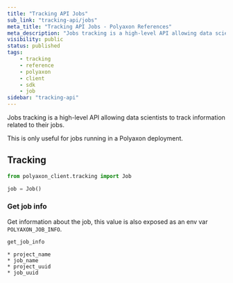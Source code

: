 ```yaml
---
title: "Tracking API Jobs"
sub_link: "tracking-api/jobs"
meta_title: "Tracking API Jobs - Polyaxon References"
meta_description: "Jobs tracking is a high-level API allowing data scientists to track information related to their jobs."
visibility: public
status: published
tags:
    - tracking
    - reference
    - polyaxon
    - client
    - sdk
    - job
sidebar: "tracking-api"
---
```


Jobs tracking is a high-level API allowing data scientists to track information related to their jobs.

This is only useful for jobs running in a Polyaxon deployment.

## Tracking

```python
from polyaxon_client.tracking import Job

job = Job()
```

### Get job info

Get information about the job, this value is also exposed as an env var `POLYAXON_JOB_INFO`.

```python
get_job_info
```

    * project_name
    * job_name
    * project_uuid
    * job_uuid


